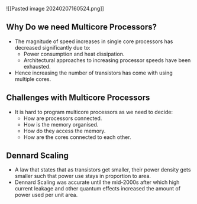 ![[Pasted image 20240207160524.png]]
## Why Do we need Multicore Processors? 
* The magnitude of speed increases in single core processors has decreased significantly due to:
	* Power consumption and heat dissipation.
	* Architectural approaches to increasing processor speeds have been exhausted.
* Hence increasing the number of transistors has come with using multiple cores.

## Challenges with Multicore Processors
* It is hard to program multicore processors as we need to decide:
	* How are processors connected.
	* How is the memory organised.
	* How do they access the memory.
	* How are the cores connected to each other.

## Dennard Scaling
* A law that states that as transistors get smaller, their power density gets smaller such that power use stays in proportion to area.
* Dennard Scaling was accurate until the mid-2000s after which high current leakage and other quantum effects increased the amount of power used per unit area.